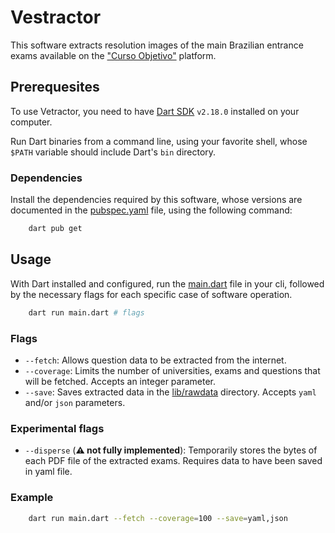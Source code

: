 # Vestractor

This software extracts resolution images of the main Brazilian entrance exams available on the ["Curso Objetivo"](https://www.curso-objetivo.br/vestibular/resolucao_comentada.aspx) platform.

## Prerequesites

To use Vetractor, you need to have [Dart SDK](https://dart.dev/get-dart) `v2.18.0` installed on your computer.

Run Dart binaries from a command line, using your favorite shell, whose `$PATH` variable should include Dart's `bin` directory.

### Dependencies

Install the dependencies required by this software, whose versions are documented in the [pubspec.yaml](./pubspec.yaml) file, using the following command:

```sh
	dart pub get
```

## Usage

With Dart installed and configured, run the [main.dart](./main.dart) file in your cli, followed by the necessary flags for each specific case of software operation.

```sh
	dart run main.dart # flags
```

### Flags
- `--fetch`: Allows question data to be extracted from the internet.
- `--coverage`: Limits the number of universities, exams and questions that will be fetched. Accepts an integer parameter.
- `--save`: Saves extracted data in the [lib/rawdata](./lib/rawdata) directory. Accepts `yaml` and/or `json` parameters.

### Experimental flags
- `--disperse` (**:warning: not fully implemented**): Temporarily stores the bytes of each PDF file of the extracted exams. Requires data to have been saved in yaml file.

### Example

```sh
	dart run main.dart --fetch --coverage=100 --save=yaml,json
```